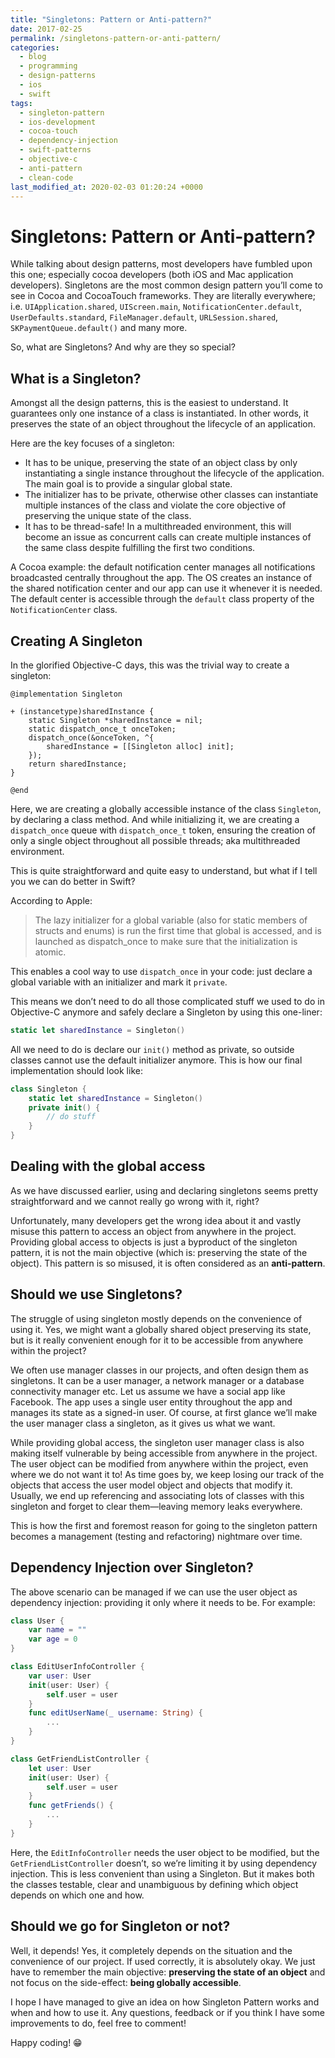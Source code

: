 ```yaml
---
title: "Singletons: Pattern or Anti-pattern?"
date: 2017-02-25
permalink: /singletons-pattern-or-anti-pattern/
categories:
  - blog
  - programming
  - design-patterns
  - ios
  - swift
tags:
  - singleton-pattern
  - ios-development
  - cocoa-touch
  - dependency-injection
  - swift-patterns
  - objective-c
  - anti-pattern
  - clean-code
last_modified_at: 2020-02-03 01:20:24 +0000 
---
```


# Singletons: Pattern or Anti-pattern?

While talking about design patterns, most developers have fumbled upon this one; especially cocoa developers (both iOS and Mac application developers). Singletons are the most common design pattern you’ll come to see in Cocoa and CocoaTouch frameworks. They are literally everywhere; i.e. `UIApplication.shared`, `UIScreen.main`, `NotificationCenter.default`, `UserDefaults.standard`, `FileManager.default`, `URLSession.shared`, `SKPaymentQueue.default()` and many more. 

So, what are Singletons? And why are they so special?

## What is a Singleton?

Amongst all the design patterns, this is the easiest to understand. It guarantees only one instance of a class is instantiated. In other words, it preserves the state of an object throughout the lifecycle of an application.

Here are the key focuses of a singleton:

- It has to be unique, preserving the state of an object class by only instantiating a single instance throughout the lifecycle of the application. The main goal is to provide a singular global state.
- The initializer has to be private, otherwise other classes can instantiate multiple instances of the class and violate the core objective of preserving the unique state of the class.
- It has to be thread-safe! In a multithreaded environment, this will become an issue as concurrent calls can create multiple instances of the same class despite fulfilling the first two conditions.

A Cocoa example: the default notification center manages all notifications broadcasted centrally throughout the app. The OS creates an instance of the shared notification center and our app can use it whenever it is needed. The default center is accessible through the `default` class property of the `NotificationCenter` class.

## Creating A Singleton

In the glorified Objective-C days, this was the trivial way to create a singleton:

```objc
@implementation Singleton

+ (instancetype)sharedInstance {
    static Singleton *sharedInstance = nil;
    static dispatch_once_t onceToken;
    dispatch_once(&onceToken, ^{
        sharedInstance = [[Singleton alloc] init];
    });
    return sharedInstance;
}

@end
```

Here, we are creating a globally accessible instance of the class `Singleton`, by declaring a class method. And while initializing it, we are creating a `dispatch_once` queue with `dispatch_once_t` token, ensuring the creation of only a single object throughout all possible threads; aka multithreaded environment.

This is quite straightforward and quite easy to understand, but what if I tell you we can do better in Swift?

According to Apple:

> The lazy initializer for a global variable (also for static members of structs and enums) is run the first time that global is accessed, and is launched as dispatch_once to make sure that the initialization is atomic.

This enables a cool way to use `dispatch_once` in your code: just declare a global variable with an initializer and mark it `private`.

This means we don’t need to do all those complicated stuff we used to do in Objective-C anymore and safely declare a Singleton by using this one-liner:

```swift
static let sharedInstance = Singleton()
```

All we need to do is declare our `init()` method as private, so outside classes cannot use the default initializer anymore. This is how our final implementation should look like:

```swift
class Singleton {
    static let sharedInstance = Singleton()
    private init() {
        // do stuff
    }
}
```

## Dealing with the global access

As we have discussed earlier, using and declaring singletons seems pretty straightforward and we cannot really go wrong with it, right?

Unfortunately, many developers get the wrong idea about it and vastly misuse this pattern to access an object from anywhere in the project. Providing global access to objects is just a byproduct of the singleton pattern, it is not the main objective (which is: preserving the state of the object). This pattern is so misused, it is often considered as an **anti-pattern**.

## Should we use Singletons?

The struggle of using singleton mostly depends on the convenience of using it. Yes, we might want a globally shared object preserving its state, but is it really convenient enough for it to be accessible from anywhere within the project?

We often use manager classes in our projects, and often design them as singletons. It can be a user manager, a network manager or a database connectivity manager etc. Let us assume we have a social app like Facebook. The app uses a single user entity throughout the app and manages its state as a signed-in user. Of course, at first glance we’ll make the user manager class a singleton, as it gives us what we want.

While providing global access, the singleton user manager class is also making itself vulnerable by being accessible from anywhere in the project. The user object can be modified from anywhere within the project, even where we do not want it to! As time goes by, we keep losing our track of the objects that access the user model object and objects that modify it. Usually, we end up referencing and associating lots of classes with this singleton and forget to clear them—leaving memory leaks everywhere.

This is how the first and foremost reason for going to the singleton pattern becomes a management (testing and refactoring) nightmare over time.

## Dependency Injection over Singleton?

The above scenario can be managed if we can use the user object as dependency injection: providing it only where it needs to be. For example:

```swift
class User {
    var name = ""
    var age = 0
}

class EditUserInfoController {
    var user: User
    init(user: User) {
        self.user = user
    }
    func editUserName(_ username: String) {
        ...
    }
}

class GetFriendListController {
    let user: User
    init(user: User) {
        self.user = user
    }
    func getFriends() {
        ...
    }
}
```

Here, the `EditInfoController` needs the user object to be modified, but the `GetFriendListController` doesn’t, so we’re limiting it by using dependency injection. This is less convenient than using a Singleton. But it makes both the classes testable, clear and unambiguous by defining which object depends on which one and how.

## Should we go for Singleton or not?

Well, it depends! Yes, it completely depends on the situation and the convenience of our project. If used correctly, it is absolutely okay. We just have to remember the main objective: **preserving the state of an object** and not focus on the side-effect: **being globally accessible**.

I hope I have managed to give an idea on how Singleton Pattern works and when and how to use it. Any questions, feedback or if you think I have some improvements to do, feel free to comment!

Happy coding! 😁
